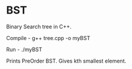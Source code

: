 # BST

Binary Search tree in C++.

Compile -
  g++ tree.cpp -o myBST
  
Run -
  ./myBST


Prints PreOrder BST.
Gives kth smallest element.
